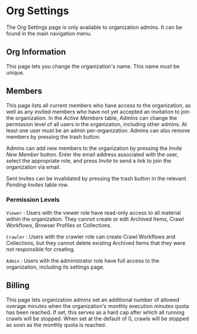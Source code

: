 # Org Settings

The Org Settings page is only available to organization admins. It can be found in the main navigation menu.

## Org Information

This page lets you change the organization's name. This name must be unique.

## Members

This page lists all current members who have access to the organization, as well as any invited members who have not yet accepted an invitation to join the organization. In the _Active Members_ table, Admins can change the permission level of all users in the organization, including other admins. At least one user must be an admin per-organization. Admins can also remove members by pressing the trash button.

Admins can add new members to the organization by pressing the _Invite New Member_ button. Enter the email address associated with the user, select the appropriate role, and press _Invite_ to send a link to join the organization via email.

Sent invites can be invalidated by pressing the trash button in the relevant _Pending Invites_ table row.

### Permission Levels

`Viewer`
:   Users with the viewer role have read-only access to all material within the organization. They cannot create or edit Archived Items, Crawl Workflows, Browser Profiles or Collections.

`Crawler`
:   Users with the crawler role can create Crawl Workflows and Collections, but they cannot delete existing Archived Items that they were not responsible for creating.

`Admin`
:   Users with the administrator role have full access to the organization, including its settings page.

## Billing

This page lets organization admins set an additional number of allowed overage minutes when the organization's monthly execution minutes quota has been reached. If set, this serves as a hard cap after which all running crawls will be stopped. When set at the default of 0, crawls will be stopped as soon as the monthly quota is reached.

